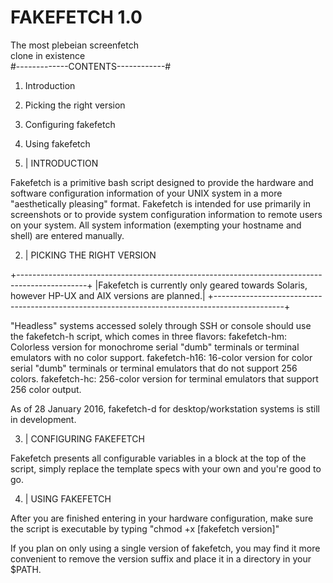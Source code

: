 #          FAKEFETCH 1.0          #
  The most plebeian screenfetch  
        clone in existence       
#-------------CONTENTS------------#
 1. Introduction
 2. Picking the right version    
 3. Configuring fakefetch        
 4. Using fakefetch              

1. |        INTRODUCTION         

Fakefetch is a primitive bash script designed to provide the hardware and software configuration information of your UNIX 
system in a more "aesthetically pleasing" format. Fakefetch is intended for use primarily in screenshots or to provide 
system configuration information to remote users on your system. All system information (exempting your hostname and shell) 
are entered manually.

 2. | PICKING THE RIGHT VERSION   

+-----------------------------------------------------------------------------------------------+
|Fakefetch is currently only geared towards Solaris, however HP-UX and AIX versions are planned.|
+-----------------------------------------------------------------------------------------------+

"Headless" systems accessed solely through SSH or console should use the fakefetch-h script, which comes in three flavors:
fakefetch-hm: Colorless version for monochrome serial "dumb" terminals or terminal emulators with no color support.
fakefetch-h16: 16-color version for color serial "dumb" terminals or terminal emulators that do not support 256 colors.
fakefetch-hc: 256-color version for terminal emulators that support 256 color output.

As of 28 January 2016, fakefetch-d for desktop/workstation systems is still in development.

 3. |    CONFIGURING FAKEFETCH    

Fakefetch presents all configurable variables in a block at the top of the script, simply replace the template specs with 
your own and you're good to go.

 4. |       USING FAKEFETCH       

After you are finished entering in your hardware configuration, make sure the script is executable by typing "chmod +x 
[fakefetch version]"

If you plan on only using a single version of fakefetch, you may find it more convenient to remove the version suffix and 
place it in a directory in your $PATH.
